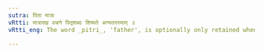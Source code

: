 ```yaml
---
sutra: पिता मात्रा
vRtti: मात्रासह वचने पितृशब्दः शिष्यते अन्यतरस्याम् ॥
vRtti_eng: The word _pitri_, 'father', is optionally only retained when spoken of along with _matri_, 'mother.'

---
```

